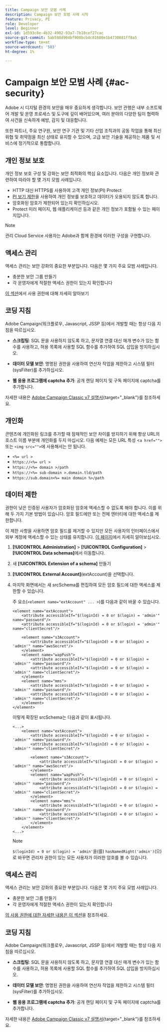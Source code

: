 ```yaml
---
title: Campaign 보안 모범 사례
description: Campaign 보안 모범 사례 시작
feature: Privacy, PI
role: Developer
level: Beginner
exl-id: 1d593c8e-4b32-4902-93a7-7b18cef27cac
source-git-commit: 5ab598d904bf900bcb4c01680e1b4730881ff8a5
workflow-type: tm+mt
source-wordcount: '583'
ht-degree: 1%

---
```


# Campaign 보안 모범 사례 {#ac-security}

Adobe 시 디지털 환경의 보안을 매우 중요하게 생각합니다. 보안 관행은 내부 소프트웨어 개발 및 운영 프로세스 및 도구에 깊이 배어있으며, 여러 분야의 다양한 팀이 협력하여 사건을 신속하게 예방, 감지 및 대응합니다.

또한 파트너, 주요 연구원, 보안 연구 기관 및 기타 산업 조직과의 공동 작업을 통해 최신 위협 및 취약점을 최신 상태로 유지할 수 있으며, 고급 보안 기술을 제공하는 제품 및 서비스에 정기적으로 통합합니다.

## 개인 정보 보호

개인 정보 보호 구성 및 강화는 보안 최적화의 핵심 요소입니다. 다음은 개인 정보와 관련하여 따라야 할 몇 가지 모범 사례입니다.

* HTTP 대신 HTTPS를 사용하여 고객 개인 정보(PI) Protect
* [PI 보기 제한](../dev/restrict-pi-view.md)을 사용하여 개인 정보를 보호하고 데이터가 오용되지 않도록 합니다.
* 암호화된 암호가 제한되어 있는지 확인하십시오.
* Protect 미러 페이지, 웹 애플리케이션 등과 같은 개인 정보가 포함될 수 있는 페이지입니다.


>[!NOTE]
>
>관리 Cloud Service 사용자는 Adobe과 함께 환경에 이러한 구성을 구현합니다.


## 액세스 관리

액세스 관리는 보안 강화의 중요한 부분입니다. 다음은 몇 가지 주요 모범 사례입니다.

* 충분한 보안 그룹 만들기
* 각 운영자에게 적절한 액세스 권한이 있는지 확인합니다

[이 섹션](../start/gs-permissions.md)에서 사용 권한에 대해 자세히 알아보기

## 코딩 지침

Adobe Campaign(워크플로우, Javascript, JSSP 등)에서 개발할 때는 항상 다음 지침을 따르십시오.

* **스크립팅**: SQL 문을 사용하지 않도록 하고, 문자열 연결 대신 매개 변수가 있는 함수를 사용하고, 허용 목록에 사용할 SQL 함수를 추가하여 SQL 삽입을 방지하십시오.

* **데이터 모델 보안**: 명명된 권한을 사용하여 연산자 작업을 제한하고 시스템 필터(sysFilter)를 추가하십시오.

* **웹 응용 프로그램에 captcha 추가**: 공개 랜딩 페이지 및 구독 페이지에 captcha를 추가합니다.

자세한 내용은 [Adobe Campaign Classic v7 설명서](https://experienceleague.adobe.com/docs/campaign-classic/using/installing-campaign-classic/security-privacy/scripting-coding-guidelines.html#installing-campaign-classic){target="_blank"}를 참조하세요.


## 개인화

콘텐츠에 개인화된 링크를 추가할 때 잠재적인 보안 차이를 방지하기 위해 항상 URL의 호스트 이름 부분에 개인화를 두지 마십시오. 다음 예제는 모든 URL 특성 &lt;`a href="">` 또는 `<img src="">`에 사용해서는 안 됩니다.

* `<%= url >`
* `https://<%= url >`
* `https://<%= domain >/path`
* `https://<%= sub-domain >.domain.tld/path`
* `https://sub.domain<%= main domain %>/path`

## 데이터 제한

권한이 낮은 인증된 사용자가 암호화된 암호에 액세스할 수 없도록 해야 합니다. 이를 위해 두 가지 기본 방법이 있습니다. 암호 필드에만 또는 전체 엔터티에 대한 액세스를 제한합니다.

이 제한 사항을 사용하면 암호 필드를 제거할 수 있지만 모든 사용자의 인터페이스에서 외부 계정에 액세스할 수 있는 상태를 유지합니다. [이 페이지](../dev/restrict-pi-view.md)에서 자세히 알아보십시오.

1. **[!UICONTROL Administration]** > **[!UICONTROL Configuration]** > **[!UICONTROL Data schemas]**&#x200B;에서 이동합니다.

1. 새 **[!UICONTROL Extension of a schema]** 만들기

1. **[!UICONTROL External Account]**(extAccount)을 선택합니다.

1. 마지막 화면에서는 새 srcSchema를 편집하여 모든 암호 필드에 대한 액세스를 제한할 수 있습니다.

   주 요소(`<element name="extAccount" ... >`)를 다음과 같이 바꿀 수 있습니다.

   ```
   <element name="extAccount">
       <attribute accessibleIf="$(loginId) = 0 or $(login) = 'admin'" name="password"/>
       <attribute accessibleIf="$(loginId) = 0 or $(login) = 'admin'" name="clientSecret"/>
   
       <element name="s3Account">
           <attribute accessibleIf="$(loginId) = 0 or $(login) = 'admin'" name="awsSecret"/>
       </element>
       <element name="wapPush">
           <attribute accessibleIf="$(loginId) = 0 or $(login) = 'admin'" name="password"/>
           <attribute accessibleIf="$(loginId) = 0 or $(login) = 'admin'" name="clientSecret"/>
       </element>
       <element name="mms">
           <attribute accessibleIf="$(loginId) = 0 or $(login) = 'admin'" name="password"/>
           <attribute accessibleIf="$(loginId) = 0 or $(login) = 'admin'" name="clientSecret"/>
       </element>
   </element>
   ```

   이렇게 확장된 srcSchema는 다음과 같이 표시됩니다.

   ```
   <...>
       <element name="extAccount">
           <attribute accessibleIf="$(loginId) = 0 or $(login) = 'admin'" name="password"/>
           <attribute accessibleIf="$(loginId) = 0 or $(login) = 'admin'" name="clientSecret"/>
   
           <element name="s3Account">
               <attribute accessibleIf="$(loginId) = 0 or $(login) = 'admin'" name="awsSecret"/>
           </element>
           <element name="wapPush">
               <attribute accessibleIf="$(loginId) = 0 or $(login) = 'admin'" name="password"/>
               <attribute accessibleIf="$(loginId) = 0 or $(login) = 'admin'" name="clientSecret"/>
           </element>
           <element name="mms">
               <attribute accessibleIf="$(loginId) = 0 or $(login) = 'admin'" name="password"/>
               <attribute accessibleIf="$(loginId) = 0 or $(login) = 'admin'" name="clientSecret"/>
           </element>
       </element>
   <...> 
   ```

   >[!NOTE]
   >
   >`$(loginId) = 0 or $(login) = 'admin'`을(를) `hasNamedRight('admin')`(으)로 바꾸면 관리자 권한이 있는 모든 사용자가 이러한 암호를 볼 수 있습니다.


## 액세스 관리

액세스 관리는 보안 강화의 중요한 부분입니다. 다음은 몇 가지 주요 모범 사례입니다.

* 충분한 보안 그룹 만들기
* 각 운영자에게 적절한 액세스 권한이 있는지 확인합니다

[의 사용 권한에 대한 자세한 내용은 이 섹션](../start/gs-permissions.md)을 참조하세요.

## 코딩 지침

Adobe Campaign(워크플로우, Javascript, JSSP 등)에서 개발할 때는 항상 다음 지침을 따르십시오.

* **스크립팅**: SQL 문을 사용하지 않도록 하고, 문자열 연결 대신 매개 변수가 있는 함수를 사용하고, 허용 목록에 사용할 SQL 함수를 추가하여 SQL 삽입을 방지하십시오.

* **데이터 모델 보안**: 명명된 권한을 사용하여 연산자 작업을 제한하고 시스템 필터(sysFilter)를 추가하십시오.

* **웹 응용 프로그램에 captcha 추가**: 공개 랜딩 페이지 및 구독 페이지에 captcha를 추가합니다.

자세한 내용은 [Adobe Campaign Classic v7 설명서](https://experienceleague.adobe.com/docs/campaign-classic/using/installing-campaign-classic/security-privacy/scripting-coding-guidelines.html#installing-campaign-classic){target="_blank"}를 참조하세요.
